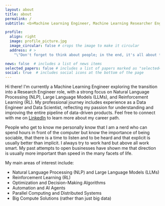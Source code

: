 ```yaml
---
layout: about
title: about
permalink: /
subtitle: <b>Machine Learning Engineer, Machine Learning Researcher Engineer</b>

profile:
  align: right
  image: profile_picture.jpg
  image_circular: false # crops the image to make it circular
  address: # >
    "\"Don't forget to think about people; in the end, it's all about them.\""

news: false  # includes a list of news items
selected_papers: false # includes a list of papers marked as "selected={true}"
social: true  # includes social icons at the bottom of the page
---
```


Hi there! I'm currently a Machine Learning Engineer exploring the transition into a Research Engineer role, with a strong focus on Natural Language Processing (NLP), Large Language Models (LLMs), and Reinforcement Learning (RL). My professional journey includes experience as a Data Engineer and Data Scientist, reflecting my passion for understanding and improving the entire pipeline of data-driven products. Feel free to connect with me on <a href="https://www.linkedin.com/in/{{ site.linkedin_username }}" title="LinkedIn">LinkedIn</a> to learn more about my career path.

People who get to know me personally know that I am a nerd who can spend hours in front of the computer but know the importance of being sociable, that there is a time to listen and to be heard and that explicit is usually better than implicit. I always try to work hard but above all work smart. My past attempts to open businesses have shown me that direction is usually more important than speed in the many facets of life.

My main areas of interest include:
- Natural Language Processing (NLP) and Large Language Models (LLMs)
- Reinforcement Learning (RL)
- Optimization and Decision-Making Algorithms
- Automation and AI Agents
- Parallel Computing and Distributed Systems
- Big Compute Solutions (rather than just big data)


<!-- Write your biography here. Tell the world about yourself. Link to your favorite [subreddit](http://reddit.com). You can put a picture in, too. The code is already in, just name your picture `prof_pic.jpg` and put it in the `img/` folder.

Put your address / P.O. box / other info right below your picture. You can also disable any these elements by editing `profile` property of the YAML header of your `_pages/about.md`. Edit `_bibliography/papers.bib` and Jekyll will render your [publications page](/al-folio/publications/) automatically.

Link to your social media connections, too. This theme is set up to use [Font Awesome icons](http://fortawesome.github.io/Font-Awesome/) and [Academicons](https://jpswalsh.github.io/academicons/), like the ones below. Add your Facebook, Twitter, LinkedIn, Google Scholar, or just disable all of them. -->
